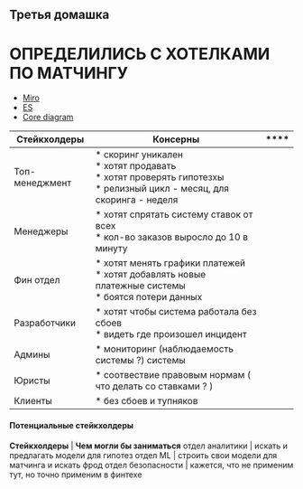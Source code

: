 ## Третья домашка

# ОПРЕДЕЛИЛИСЬ С ХОТЕЛКАМИ ПО МАТЧИНГУ 

- [Miro](https://miro.com/app/board/uXjVNNW5fPU=/?share_link_id=134937356111)
- [ES](https://github.com/aberkromb/SystemAnalysisHomeWorks/blob/main/Week2/ESWeek2.pdf)
- [Core diagram](https://github.com/aberkromb/SystemAnalysisHomeWorks/blob/main/Week2/core%20domain%20diagram.png)

**Стейкхолдеры** | **Консерны** | ****
--- | --- | --- 
Топ-менеджмент | * скоринг уникален <br/> * хотят продавать <br/> * хотят проверять гипотезхы <br/> * релизный цикл - месяц, для скоринга - неделя
Менеджеры | * хотят спрятать систему ставок от всех <br/> * кол-во заказов выросло до 10 в минуту
Фин отдел | * хотят менять графики платежей <br/> * хотят добавлять новые платежные системы <br/> * боятся потери данных
Разработчики | * хотят чтобы система работала без сбоев <br/> * видеть где произошел инцидент
Админы | * мониторинг (наблюдаемость системы ?) системы 
Юристы | * соотвествие правовым нормам ( что делать со ставками ? )
Клиенты | * без сбоев и тупняков



#### Потенциальные стейкхолдеры

**Стейкхолдеры** | **Чем могли бы заниматься**
отдел аналитики  | искать и предлагать модели для гипотез
отдел ML | строить свои модели для матчинга и искать фрод 
отдел безопасности | кажется, что не применим тут, но точно применим в финтехе
